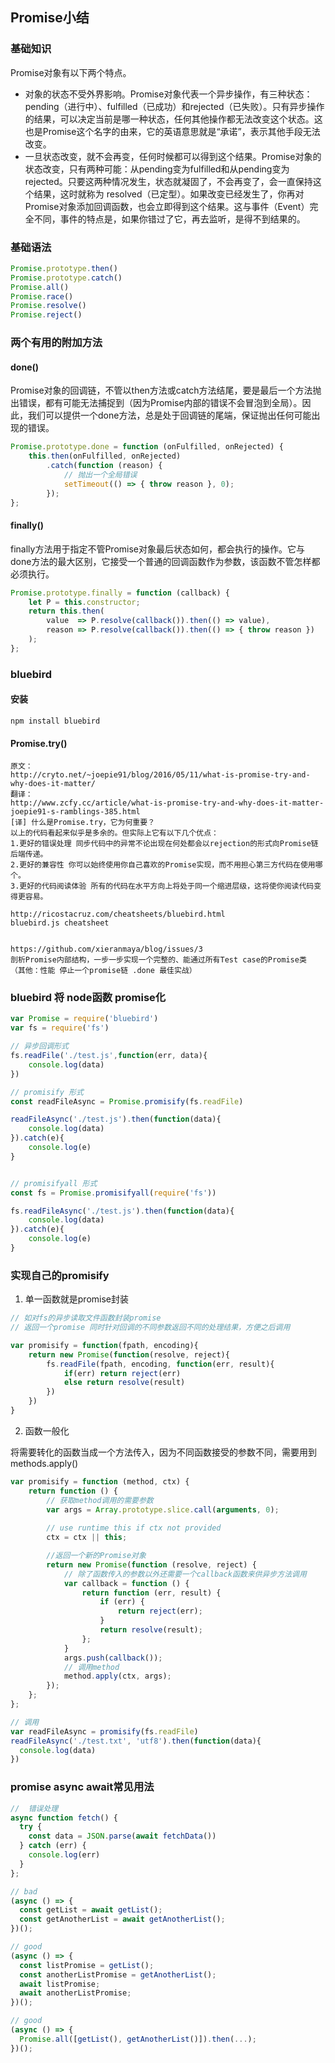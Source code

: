 
## Promise小结
### 基础知识
Promise对象有以下两个特点。
* 对象的状态不受外界影响。Promise对象代表一个异步操作，有三种状态：pending（进行中）、fulfilled（已成功）和rejected（已失败）。只有异步操作的结果，可以决定当前是哪一种状态，任何其他操作都无法改变这个状态。这也是Promise这个名字的由来，它的英语意思就是“承诺”，表示其他手段无法改变。
* 一旦状态改变，就不会再变，任何时候都可以得到这个结果。Promise对象的状态改变，只有两种可能：从pending变为fulfilled和从pending变为rejected。只要这两种情况发生，状态就凝固了，不会再变了，会一直保持这个结果，这时就称为 resolved（已定型）。如果改变已经发生了，你再对Promise对象添加回调函数，也会立即得到这个结果。这与事件（Event）完全不同，事件的特点是，如果你错过了它，再去监听，是得不到结果的。

### 基础语法
```js
Promise.prototype.then()
Promise.prototype.catch()
Promise.all()
Promise.race()
Promise.resolve()
Promise.reject()
```

### 两个有用的附加方法
#### done()
Promise对象的回调链，不管以then方法或catch方法结尾，要是最后一个方法抛出错误，都有可能无法捕捉到（因为Promise内部的错误不会冒泡到全局）。因此，我们可以提供一个done方法，总是处于回调链的尾端，保证抛出任何可能出现的错误。
```js
Promise.prototype.done = function (onFulfilled, onRejected) {
    this.then(onFulfilled, onRejected)
        .catch(function (reason) {
            // 抛出一个全局错误
            setTimeout(() => { throw reason }, 0);
        });
};
```
#### finally()
finally方法用于指定不管Promise对象最后状态如何，都会执行的操作。它与done方法的最大区别，它接受一个普通的回调函数作为参数，该函数不管怎样都必须执行。
```js
Promise.prototype.finally = function (callback) {
    let P = this.constructor;
    return this.then(
        value  => P.resolve(callback()).then(() => value),
        reason => P.resolve(callback()).then(() => { throw reason })
    );
};
```

### bluebird
#### 安装
    npm install bluebird
#### Promise.try()
    原文：
    http://cryto.net/~joepie91/blog/2016/05/11/what-is-promise-try-and-why-does-it-matter/
    翻译：
    http://www.zcfy.cc/article/what-is-promise-try-and-why-does-it-matter-joepie91-s-ramblings-385.html
    [译] 什么是Promise.try，它为何重要？
    以上的代码看起来似乎是多余的。但实际上它有以下几个优点：
    1.更好的错误处理 同步代码中的异常不论出现在何处都会以rejection的形式向Promise链后端传递。
    2.更好的兼容性 你可以始终使用你自己喜欢的Promise实现，而不用担心第三方代码在使用哪个。
    3.更好的代码阅读体验 所有的代码在水平方向上将处于同一个缩进层级，这将使你阅读代码变得更容易。

    http://ricostacruz.com/cheatsheets/bluebird.html
    bluebird.js cheatsheet
	

    https://github.com/xieranmaya/blog/issues/3
    剖析Promise内部结构，一步一步实现一个完整的、能通过所有Test case的Promise类 （其他：性能 停止一个promise链 .done 最佳实战）



### bluebird 将 node函数 promise化
```js
var Promise = require('bluebird')
var fs = require('fs')

// 异步回调形式
fs.readFile('./test.js',function(err, data){
    console.log(data)
})

// promisify 形式
const readFileAsync = Promise.promisify(fs.readFile)

readFileAsync('./test.js').then(function(data){
    console.log(data)
}).catch(e){
    console.log(e)
}


// promisifyall 形式
const fs = Promise.promisifyall(require('fs'))

fs.readFileAsync('./test.js').then(function(data){
    console.log(data)
}).catch(e){
    console.log(e)
}

```


### 实现自己的promisify
1. 单一函数就是promise封装
```js
// 如对fs的异步读取文件函数封装promise
// 返回一个promise 同时针对回调的不同参数返回不同的处理结果，方便之后调用

var promisify = function(fpath, encoding){
    return new Promise(function(resolve, reject){
        fs.readFile(fpath, encoding, function(err, result){
            if(err) return reject(err)
            else return resolve(result)
        })
    })
}
```

2. 函数一般化

将需要转化的函数当成一个方法传入，因为不同函数接受的参数不同，需要用到methods.apply()
```js
var promisify = function (method, ctx) {
    return function () {
        // 获取method调用的需要参数
        var args = Array.prototype.slice.call(arguments, 0);
                
        // use runtime this if ctx not provided
        ctx = ctx || this;

        //返回一个新的Promise对象
        return new Promise(function (resolve, reject) {
            // 除了函数传入的参数以外还需要一个callback函数来供异步方法调用
            var callback = function () {
                return function (err, result) {
                    if (err) {
                        return reject(err);
                    }
                    return resolve(result);
                };
            }
            args.push(callback());
            // 调用method
            method.apply(ctx, args);
        });
    };
};

// 调用
var readFileAsync = promisify(fs.readFile)
readFileAsync('./test.txt', 'utf8').then(function(data){ 
  console.log(data) 
})

```


### promise async await常见用法
```js
//  错误处理
async function fetch() {
  try {
    const data = JSON.parse(await fetchData())
  } catch (err) {
    console.log(err)
  }
};
```
```js
// bad
(async () => {
  const getList = await getList();
  const getAnotherList = await getAnotherList();
})();

// good
(async () => {
  const listPromise = getList();
  const anotherListPromise = getAnotherList();
  await listPromise;
  await anotherListPromise;
})();

// good
(async () => {
  Promise.all([getList(), getAnotherList()]).then(...);
})();
```